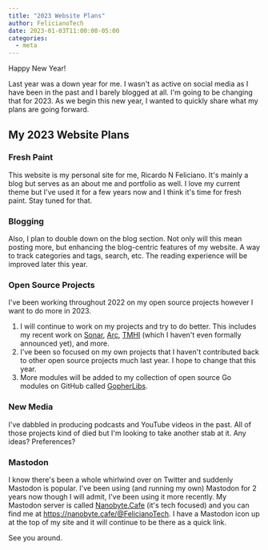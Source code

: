 ```yaml
---
title: "2023 Website Plans"
author: FelicianoTech
date: 2023-01-03T11:00:00-05:00
categories:
  - meta
---
```


Happy New Year!

Last year was a down year for me.
I wasn't as active on social media as I have been in the past and I barely blogged at all.
I'm going to be changing that for 2023.
As we begin this new year, I wanted to quickly share what my plans are going forward.

<!--more-->

## My 2023 Website Plans

### Fresh Paint

This website is my personal site for me, Ricardo N Feliciano.
It's mainly a blog but serves as an about me and portfolio as well.
I love my current theme but I've used it for a few years now and I think it's time for fresh paint.
Stay tuned for that.


### Blogging

Also, I plan to double down on the blog section.
Not only will this mean posting more, but enhancing the blog-centric features of my website.
A way to track categories and tags, search, etc.
The reading experience will be improved later this year.


### Open Source Projects

I've been working throughout 2022 on my open source projects however I want to do more in 2023.

1. I will continue to work on my projects and try to do better. This includes my recent work on [Sonar](https://github.com/felicianotech/sonar), [Arc](https://github.com/hubci/arc), [TMHI](https://github.com/cloud-unpacked/tmhi) (which I haven't even formally announced yet), and more.
1. I've been so focused on my own projects that I haven't contributed back to other open source projects much last year. I hope to change that this year.
1. More modules will be added to my collection of open source Go modules on GitHub called [GopherLibs](https://github.com/gopherlibs).


### New Media

I've dabbled in producing podcasts and YouTube videos in the past. All of those projects kind of died but I'm looking to take another stab at it. Any ideas? Preferences?


### Mastodon

I know there's been a whole whirlwind over on Twitter and suddenly Mastodon is popular.
I've been using (and running my own) Mastodon for 2 years now though I will admit, I've been using it more recently.
My Mastodon server is called [Nanobyte.Cafe](https://nanobyte.cafe) (it's tech focused) and you can find me at <https://nanobyte.cafe/@FelicianoTech>.
I have a Mastodon icon up at the top of my site and it will continue to be there as a quick link.

See you around.

